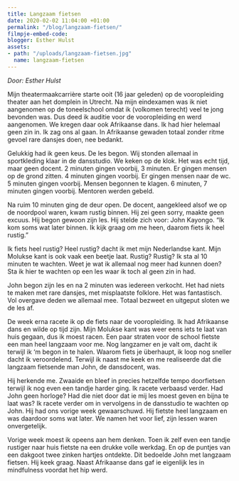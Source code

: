 ```yaml
---
title: Langzaam fietsen
date: 2020-02-02 11:04:00 +01:00
permalink: "/blog/langzaam-fietsen/"
filmpje-embed-code: 
blogger: Esther Hulst
assets:
- path: "/uploads/langzaam-fietsen.jpg"
  name: langzaam-fietsen
---
```


*Door: Esther Hulst*

Mijn theatermaakcarrière starte ooit (16 jaar geleden) op de vooropleiding theater aan het domplein in Utrecht. Na mijn eindexamen was ik niet aangenomen op de toneelschool omdat ik (volkomen terecht) veel te jong bevonden was. Dus deed ik auditie voor de vooropleiding en werd aangenomen. We kregen daar ook Afrikaanse dans. Ik had hier helemaal geen zin in. Ik zag ons al gaan. In Afrikaanse gewaden totaal zonder ritme gevoel rare dansjes doen, nee bedankt. 

Gelukkig had ik geen keus. De les begon. Wij stonden allemaal in sportkleding klaar in de dansstudio. We keken op de klok. Het was echt tijd, maar geen docent. 2 minuten gingen voorbij, 3 minuten. Er gingen mensen op de grond zitten. 4 minuten gingen voorbij. Er gingen mensen naar de wc. 5 minuten gingen voorbij. Mensen begonnen te klagen. 6 minuten, 7 minuten gingen voorbij. Mentoren werden gebeld. 

Na ruim 10 minuten ging de deur open. De docent, aangekleed alsof we op de noordpool waren, kwam rustig binnen. Hij zei geen sorry, maakte geen excuus. Hij begon gewoon zijn les. Hij stelde zich voor: John Kayongo. “Ik kom soms wat later binnen.  Ik kijk graag om me heen, daarom fiets ik heel rustig.”

Ik fiets heel rustig? Heel rustig? dacht ik met mijn Nederlandse kant. Mijn Molukse kant is ook vaak een beetje laat. Rustig? Rustig? Ik sta al 10 minuten te wachten. Weet je wat ik allemaal nog meer had kunnen doen? Sta ik hier te wachten op een les waar ik toch al geen zin in had.

John begon zijn les en na 2 minuten was iedereen verkocht. Het had niets te maken met rare dansjes, met misplaatste folklore. Het was fantastisch. Vol overgave deden we allemaal mee. Totaal bezweet en uitgeput sloten we de les af. 

De week erna racete ik op de fiets naar de vooropleiding. Ik had Afrikaanse dans en wilde op tijd zijn. Mijn Molukse kant was weer eens iets te laat van huis gegaan, dus ik moest racen. Een paar straten voor de school fietste een man heel langzaam voor me. Nog langzamer en je valt om, dacht ik terwijl ik ‘m begon in te halen. Waarom fiets je überhaupt, ik loop nog sneller dacht ik veroordelend. Terwijl ik naast me keek en me realiseerde dat die langzaam fietsende man John, de dansdocent, was. 

Hij herkende me. Zwaaide en bleef in precies hetzelfde tempo doorfietsen terwijl ik nog even een tandje harder ging. Ik racete verbaasd verder. Had John geen horloge? Had die niet door dat ie mij les moest geven en bijna te laat was? Ik racete verder om in vervolgens in de dansstudio te wachten op John. Hij had ons vorige week gewaarschuwd. Hij fietste heel langzaam en was daardoor soms wat later. We namen het voor lief, zijn lessen waren onvergetelijk.

Vorige week moest ik opeens aan hem denken. Toen ik zelf even een tandje rustiger naar huis fietste na een drukke volle werkdag. En op de puntjes van een dakgoot twee zinken hartjes ontdekte. Dit bedoelde John met langzaam fietsen. Hij keek graag. Naast Afrikaanse dans gaf ie eigenlijk les in mindfulness voordat het hip werd.
